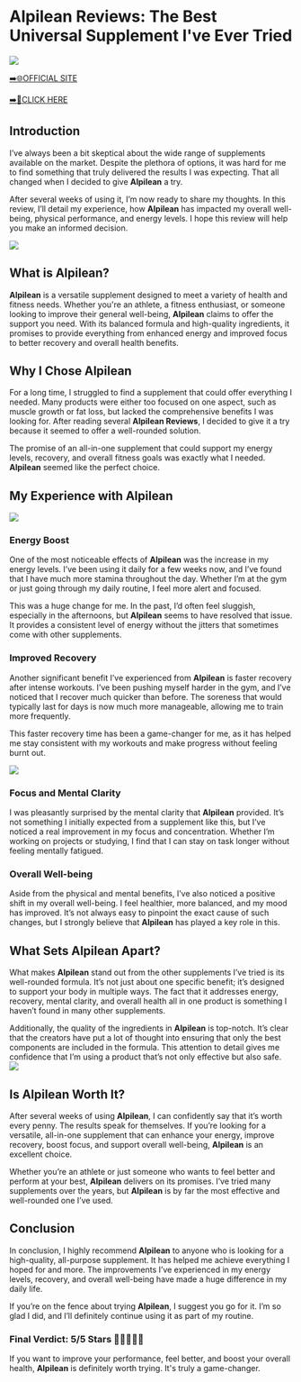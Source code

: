 # Alpilean Reviews: The Best Universal Supplement I've Ever Tried

[![](https://static.vecteezy.com/system/resources/thumbnails/019/896/014/small/buy-now-gradient-button-with-cart-symbol-buy-now-illustration-png.png)](https://edetoop.top/lander/sugarpreland-1/alpilean.html) 

[➡️🌐OFFICIAL SITE](https://edetoop.top/lander/sugarpreland-1/alpilean.html) 

[➡️🔗CLICK HERE](https://edetoop.top/lander/sugarpreland-1/alpilean.html) 


## Introduction

I’ve always been a bit skeptical about the wide range of supplements available on the market. Despite the plethora of options, it was hard for me to find something that truly delivered the results I was expecting. That all changed when I decided to give **Alpilean** a try.

After several weeks of using it, I’m now ready to share my thoughts. In this review, I’ll detail my experience, how **Alpilean** has impacted my overall well-being, physical performance, and energy levels. I hope this review will help you make an informed decision. 

[![](https://wallpapers.com/images/hd/red-order-now-button-udg4jcj4arvn8b0n-2.png)](https://edetoop.top/lander/sugarpreland-1/alpilean.html)  

## What is Alpilean?

**Alpilean** is a versatile supplement designed to meet a variety of health and fitness needs. Whether you're an athlete, a fitness enthusiast, or someone looking to improve their general well-being, **Alpilean** claims to offer the support you need. With its balanced formula and high-quality ingredients, it promises to provide everything from enhanced energy and improved focus to better recovery and overall health benefits.

## Why I Chose Alpilean

For a long time, I struggled to find a supplement that could offer everything I needed. Many products were either too focused on one aspect, such as muscle growth or fat loss, but lacked the comprehensive benefits I was looking for. After reading several **Alpilean Reviews**, I decided to give it a try because it seemed to offer a well-rounded solution.

The promise of an all-in-one supplement that could support my energy levels, recovery, and overall fitness goals was exactly what I needed. **Alpilean** seemed like the perfect choice.

## My Experience with Alpilean

[![](https://static.vecteezy.com/system/resources/thumbnails/019/896/014/small/buy-now-gradient-button-with-cart-symbol-buy-now-illustration-png.png)](https://edetoop.top/lander/sugarpreland-1/alpilean.html)

### Energy Boost

One of the most noticeable effects of **Alpilean** was the increase in my energy levels. I’ve been using it daily for a few weeks now, and I’ve found that I have much more stamina throughout the day. Whether I’m at the gym or just going through my daily routine, I feel more alert and focused.

This was a huge change for me. In the past, I’d often feel sluggish, especially in the afternoons, but **Alpilean** seems to have resolved that issue. It provides a consistent level of energy without the jitters that sometimes come with other supplements.

### Improved Recovery

Another significant benefit I’ve experienced from **Alpilean** is faster recovery after intense workouts. I’ve been pushing myself harder in the gym, and I’ve noticed that I recover much quicker than before. The soreness that would typically last for days is now much more manageable, allowing me to train more frequently.

This faster recovery time has been a game-changer for me, as it has helped me stay consistent with my workouts and make progress without feeling burnt out.

[![](https://wallpapers.com/images/hd/red-order-now-button-udg4jcj4arvn8b0n-2.png)](https://edetoop.top/lander/sugarpreland-1/alpilean.html)  

### Focus and Mental Clarity

I was pleasantly surprised by the mental clarity that **Alpilean** provided. It’s not something I initially expected from a supplement like this, but I’ve noticed a real improvement in my focus and concentration. Whether I’m working on projects or studying, I find that I can stay on task longer without feeling mentally fatigued.

### Overall Well-being

Aside from the physical and mental benefits, I’ve also noticed a positive shift in my overall well-being. I feel healthier, more balanced, and my mood has improved. It’s not always easy to pinpoint the exact cause of such changes, but I strongly believe that **Alpilean** has played a key role in this.

## What Sets Alpilean Apart?

What makes **Alpilean** stand out from the other supplements I’ve tried is its well-rounded formula. It’s not just about one specific benefit; it’s designed to support your body in multiple ways. The fact that it addresses energy, recovery, mental clarity, and overall health all in one product is something I haven’t found in many other supplements.

Additionally, the quality of the ingredients in **Alpilean** is top-notch. It’s clear that the creators have put a lot of thought into ensuring that only the best components are included in the formula. This attention to detail gives me confidence that I’m using a product that’s not only effective but also safe.
[![](https://static.vecteezy.com/system/resources/thumbnails/019/896/014/small/buy-now-gradient-button-with-cart-symbol-buy-now-illustration-png.png)](https://edetoop.top/lander/sugarpreland-1/alpilean.html)
## Is Alpilean Worth It?

After several weeks of using **Alpilean**, I can confidently say that it’s worth every penny. The results speak for themselves. If you’re looking for a versatile, all-in-one supplement that can enhance your energy, improve recovery, boost focus, and support overall well-being, **Alpilean** is an excellent choice.

Whether you’re an athlete or just someone who wants to feel better and perform at your best, **Alpilean** delivers on its promises. I’ve tried many supplements over the years, but **Alpilean** is by far the most effective and well-rounded one I’ve used.

## Conclusion

In conclusion, I highly recommend **Alpilean** to anyone who is looking for a high-quality, all-purpose supplement. It has helped me achieve everything I hoped for and more. The improvements I’ve experienced in my energy levels, recovery, and overall well-being have made a huge difference in my daily life.

If you’re on the fence about trying **Alpilean**, I suggest you go for it. I’m so glad I did, and I’ll definitely continue using it as part of my routine.

### Final Verdict: 5/5 Stars 🌟🌟🌟🌟🌟

If you want to improve your performance, feel better, and boost your overall health, **Alpilean** is definitely worth trying. It's truly a game-changer.
